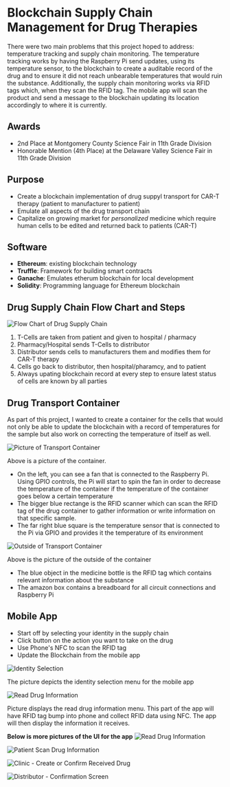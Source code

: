# Blockchain Supply Chain Management for Drug Therapies
There were two main problems that this project hoped to address: temperature tracking and supply chain monitoring. The temperature tracking works by having the Raspberry Pi send updates, using its temperature sensor, to the blockchain to create a auditable record of the drug and to ensure it did not reach unbearable temperatures that would ruin the substance. Additionally, the supply chain monitoring works via RFID tags which, when they scan the RFID tag. The mobile app will scan the product and send a message to the blockchain updating its location accordingly to where it is currently.

## Awards
- 2nd Place at Montgomery County Science Fair in 11th Grade Division
- Honorable Mention (4th Place) at the Delaware Valley Science Fair in 11th Grade Division

## Purpose
- Create a blockchain implementation of drug suppyl transport for CAR-T therapy (patient to manufacturer to patient)
- Emulate all aspects of the drug transport chain
- Capitalize on growing market for *personalized* medicine which require human cells to be edited and returned back to patients (CAR-T)

## Software
* **Ethereum**: existing blockchain technology
* **Truffle**: Framework for building smart contracts
* **Ganache**: Emulates etherum blockchain for local development
* **Solidity**: Programming language for Ethereum blockchain 

## Drug Supply Chain Flow Chart and Steps
![Flow Chart of Drug Supply Chain](https://user-images.githubusercontent.com/23004551/119527955-cbd89680-bd4e-11eb-9157-d5a1db8a6ef6.PNG)

1. T-Cells are taken from patient and given to hospital / pharmacy
2. Pharmacy/Hospital sends T-Cells to distributor
3. Distributor sends cells to manufacturers them and modifies them for CAR-T therapy
4. Cells go back to distributor, then hospital/pharamcy, and to patient
5. Always upating blockchain record at every step to ensure latest status of cells are known by all parties

## Drug Transport Container
As part of this project, I wanted to create a container for the cells that would not only be able to update the blockchain with a record of temperatures for the sample but also work on correcting the temperature of itself as well.

![Picture of Transport Container](https://user-images.githubusercontent.com/23004551/119529549-350cd980-bd50-11eb-91e2-ccb1a292079a.jpg)

Above is a picture of the container. 
- On the left, you can see a fan that is connected to the Raspberry Pi. Using GPIO controls, the Pi will start to spin the fan in order to decrease the temperature of the container if the temperature of the container goes below a certain temperature
- The bigger blue rectange is the RFID scanner which can scan the RFID tag of the drug container to gather information or write information on that specific sample. 
- The far right blue square is the temperature sensor that is connected to the Pi via GPIO and provides it the temperature of its environment

![Outside of Transport Container](https://user-images.githubusercontent.com/23004551/119529554-35a57000-bd50-11eb-8d65-658e80bc219c.jpg)

Above is the picture of the outside of the container
- The blue object in the medicine bottle is the RFID tag which contains relevant information about the substance
- The amazon box contains a breadboard for all circuit connections and Raspberry Pi

## Mobile App
- Start off by selecting your identity in the supply chain
- Click button on the action you want to take on the drug
- Use Phone's NFC to scan the RFID tag 
- Update the Blockchain from the mobile app

![Identity Selection](https://user-images.githubusercontent.com/23004551/119529564-3807ca00-bd50-11eb-8f55-5e1aeb9484b2.jpg)

The picture depicts the identity selection menu for the mobile app

![Read Drug Information](https://user-images.githubusercontent.com/23004551/119529566-3807ca00-bd50-11eb-813d-e281d1c64ab7.jpg)

Picture displays the read drug information menu. This part of the app will have RFID tag bump into phone and collect RFID data using NFC. The app will then display the information it receives.

**Below is more pictures of the UI for the app**
![Read Drug Information](https://user-images.githubusercontent.com/23004551/119529568-3807ca00-bd50-11eb-99be-ea283d109a27.jpg)

![Patient Scan Drug Information](https://user-images.githubusercontent.com/23004551/119529569-3807ca00-bd50-11eb-8213-1f194b9cb322.jpg)

![Clinic - Create or Confirm Received Drug](https://user-images.githubusercontent.com/23004551/119529570-3807ca00-bd50-11eb-9fde-c238195649bb.jpg)

![Distributor - Confirmation Screen](https://user-images.githubusercontent.com/23004551/119529571-38a06080-bd50-11eb-96db-3ced54369481.jpg)


